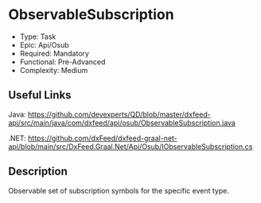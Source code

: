﻿# ObservableSubscription

* Type: Task
* Epic: Api/Osub
* Required: Mandatory
* Functional: Pre-Advanced
* Complexity: Medium

## Useful Links

Java:
https://github.com/devexperts/QD/blob/master/dxfeed-api/src/main/java/com/dxfeed/api/osub/ObservableSubscription.java

.NET:
https://github.com/dxFeed/dxfeed-graal-net-api/blob/main/src/DxFeed.Graal.Net/Api/Osub/IObservableSubscription.cs

## Description

Observable set of subscription symbols for the specific event type.

